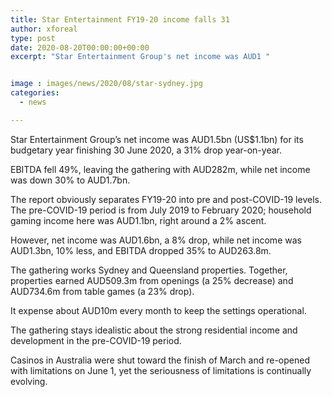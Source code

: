 ```yaml
---
title: Star Entertainment FY19-20 income falls 31
author: xforeal 
type: post
date: 2020-08-20T00:00:00+00:00
excerpt: "Star Entertainment Group's net income was AUD1 "


image : images/news/2020/08/star-sydney.jpg
categories:
  - news

---
```

Star Entertainment Group&#8217;s net income was AUD1.5bn (US$1.1bn) for its budgetary year finishing 30 June 2020, a 31&percnt; drop year-on-year. 

EBITDA fell 49&percnt;, leaving the gathering with AUD282m, while net income was down 30&percnt; to AUD1.7bn. 

The report obviously separates FY19-20 into pre and post-COVID-19 levels. The pre-COVID-19 period is from July 2019 to February 2020; household gaming income here was AUD1.1bn, right around a 2&percnt; ascent. 

However, net income was AUD1.6bn, a 8&percnt; drop, while net income was AUD1.3bn, 10&percnt; less, and EBITDA dropped 35&percnt; to AUD263.8m. 

The gathering works Sydney and Queensland properties. Together, properties earned AUD509.3m from openings (a 25&percnt; decrease) and AUD734.6m from table games (a 23&percnt; drop). 

It expense about AUD10m every month to keep the settings operational. 

The gathering stays idealistic about the strong residential income and development in the pre-COVID-19 period. 

Casinos in Australia were shut toward the finish of March and re-opened with limitations on June 1, yet the seriousness of limitations is continually evolving.